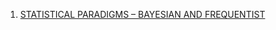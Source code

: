 1. [STATISTICAL PARADIGMS – BAYESIAN AND FREQUENTIST](https://degreesofbelief.roryquinn.com/statistics-bayesian-frequentist)
